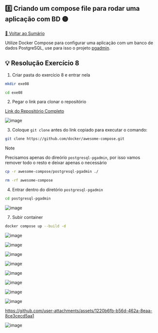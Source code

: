 ## 8️⃣ Criando um compose file para rodar uma aplicação com BD 🟡

[🔼 Voltar ao Sumário](https://github.com/andrrade/Docker-Exercises-CompassUOL?tab=readme-ov-file#sum%C3%A1rio-)

Utilize Docker Compose para configurar uma aplicação com um banco de 
dados PostgreSQL, use para isso o projeto [pgadmin](https://github.com/docker/awesome-compose/tree/master/postgresql-pgadmin).

## 💡 Resolução Exercício 8

01. Criar pasta do exercício 8 e entrar nela

```bash
mkdir exe08
```

```bash
cd exe08
```

02. Pegar o link para clonar o repositório

[Link do Repositório Completo](https://github.com/docker/awesome-compose)

![image](https://github.com/user-attachments/assets/85947827-afef-408d-bcf9-2a7d254a0844)

03. Coloque `git clone` antes do link copiado para executar o comando:

```bash
git clone https://github.com/docker/awesome-compose.git
```

>[!NOTE]
> Precisamos apenas do direório `postgresql-pgadmin`, por isso vamos remover todo o resto e deixar apenas o necessário

```bash
cp -r awesome-compose/postgresql-pgadmin ./
```

```bash
rm -rf awesome-compose
```

04. Entrar dentro do diretório `postgresql-pgadmin`

```bash
cd postgresql-pgadmin
```

![image](https://github.com/user-attachments/assets/0c95d552-caa1-4d51-ad3f-e00fcf5587cb)

07. Subir container

```bash
docker compose up --build -d
```

![image](https://github.com/user-attachments/assets/209f82f7-25ff-4443-ac02-1328ecd91bf5)

![image](https://github.com/user-attachments/assets/681f9a65-280c-4d0a-93fa-e40959780c6b)

![image](https://github.com/user-attachments/assets/fb6f0dfe-aa83-4022-83cb-0a3466d86ed1)

![image](https://github.com/user-attachments/assets/cc0188ce-0a70-4b40-b049-394f6a4aff23)

![image](https://github.com/user-attachments/assets/f39ac988-7526-457a-acd9-c1c744cf2503)

![image](https://github.com/user-attachments/assets/a09ef93f-eae3-494c-84b2-ed5f1df481cd)

![image](https://github.com/user-attachments/assets/d0edd0d8-455c-48ee-9751-3385587d93d9)

![image](https://github.com/user-attachments/assets/0ee2f58e-6243-440d-a1c3-c2ab5053ac38)

https://github.com/user-attachments/assets/1220b6fb-b56d-462a-8eaa-8ce3cecd5aa1

![image](https://github.com/user-attachments/assets/ac5f61d5-c47b-4943-9822-3dc81ba9ccd2)




